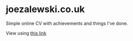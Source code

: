 # joezalewski.co.uk

Simple online CV with achievements and things I've done.

View using [this link](http://www.joezalewski.co.uk)
